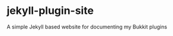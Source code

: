 jekyll-plugin-site
==================

A simple Jekyll based website for documenting my Bukkit plugins